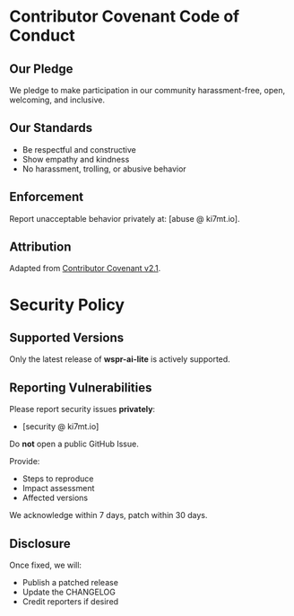 # Contributor Covenant Code of Conduct

## Our Pledge
We pledge to make participation in our community harassment-free, open, welcoming, and inclusive.

## Our Standards
- Be respectful and constructive
- Show empathy and kindness
- No harassment, trolling, or abusive behavior

## Enforcement
Report unacceptable behavior privately at: [abuse @ ki7mt.io].

## Attribution
Adapted from [Contributor Covenant v2.1](https://www.contributor-covenant.org/version/2/1/code_of_conduct.html).

# Security Policy

## Supported Versions
Only the latest release of **wspr-ai-lite** is actively supported.

## Reporting Vulnerabilities
Please report security issues **privately**:
- [security @ ki7mt.io]

Do **not** open a public GitHub Issue.

Provide:
- Steps to reproduce
- Impact assessment
- Affected versions

We acknowledge within 7 days, patch within 30 days.

## Disclosure
Once fixed, we will:
- Publish a patched release
- Update the CHANGELOG
- Credit reporters if desired
